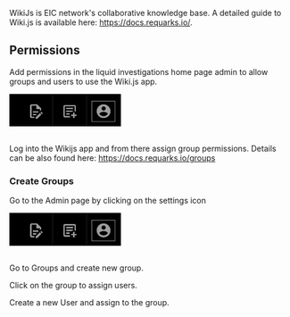 WikiJs is EIC network's collaborative knowledge base.  A detailed guide to Wiki.js is available here: https://docs.requarks.io/.


## Permissions
Add permissions in the liquid investigations home page admin to allow groups and users to use the Wiki.js app.

<img src="https://github.com/liquidinvestigations/docs-img/blob/main/11wikijs.png" width=200 align=center>
<BR CLEAR=”right” />
<BR CLEAR=”right” />

Log into the Wikijs app and from there assign group permissions. Details can be also found here: https://docs.requarks.io/groups

### Create Groups
Go to the Admin page by clicking on the settings icon

<img src="https://github.com/liquidinvestigations/docs-img/blob/main/11wikijs.png" width=200 align=center>

<BR CLEAR=”right” />
<BR CLEAR=”right” />

Go to Groups and create new group. 

Click on the group to assign users.

Create a new User and assign to the group.


